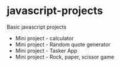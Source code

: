 # javascript-projects
Basic javascript projects

* Mini project - calculator
* Mini project - Random quote generator
* Mini project - Tasker App
* Mini project - Rock, paper, scissor game
